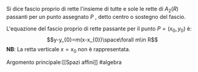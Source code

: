Si dice fascio proprio di rette l'insieme di tutte e sole le rette di $A_{2}(R)$ passanti per un punto assegnato $P$ , detto centro o sostegno del fascio.

L'equazione del  fascio  proprio di rette passante per il punto $P=(x_{0},y_{0})$ è:$$y-y_{0}=m(x-x_{0})\space\forall m\in R$$
**NB**: La retta  verticale $x=x_{0}$ non è rappresentata.

Argomento principale:[[Spazi affini]]
#algebra 